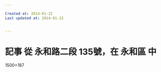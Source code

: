 ```yaml
---

Created at: 2014-01-22
Last updated at: 2014-01-22


---
```


# 記事 從 永和路二段 135號，在 永和區 中


1500+187

